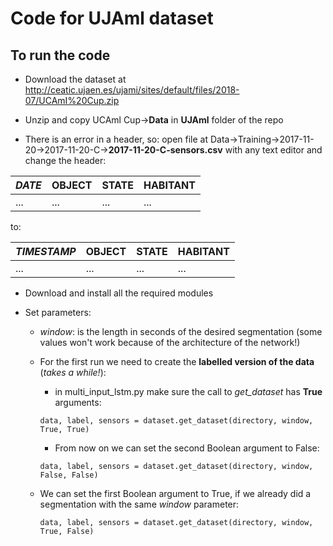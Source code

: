 # Code for UJAml dataset

## To run the code

- Download the dataset at http://ceatic.ujaen.es/ujami/sites/default/files/2018-07/UCAmI%20Cup.zip

- Unzip and copy UCAml Cup&rarr;**Data** in **UJAml** folder of the repo

- There is an error in a header, so: open file at Data&rarr;Training&rarr;2017-11-20&rarr;2017-11-20-C&rarr;**2017-11-20-C-sensors.csv** with any text editor and change the header:

 *DATE* | OBJECT | STATE | HABITANT          
--- | --- | --- | ---                                            
... | ... | ... | ...                         

to:

*TIMESTAMP* | OBJECT | STATE | HABITANT          
--- | --- | --- | ---                                            
... | ... | ... | ...           


- Download and install all the required modules

- Set parameters:

 	- *window*: is the length in seconds of the desired segmentation (some values won't work because of the architecture of the network!)

	- For the first run we need to create the **labelled version of the data** (*takes a while!*):
		- in multi_input_lstm.py make sure the call to *get_dataset* has **True** arguments:
		
		`data, label, sensors = dataset.get_dataset(directory, window, True, True)`

        - From now on we can set the second Boolean argument to False:
	
		`data, label, sensors = dataset.get_dataset(directory, window, False, False)`

	- We can set the first Boolean argument to True, if we already did a segmentation with the same *window* parameter:
	
		`data, label, sensors = dataset.get_dataset(directory, window, True, False)`

